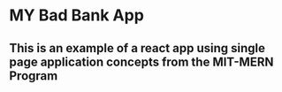# MY Bad Bank App

## This is an example of a react app using single page application concepts from the MIT-MERN Program


